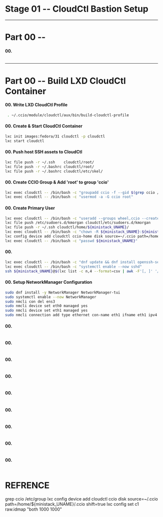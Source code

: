 # Stage 01 -- CloudCtl Bastion Setup
--------------------------------------------------------------------------------
# Part 00 -- 
#### 00\. 
```sh
```
--------------------------------------------------------------------------------
# Part 00 -- Build LXD CloudCtl Container
#### 00\. Write LXD CloudCtl Profile
```sh
 . ~/.ccio/module/cloudctl/aux/bin/build-cloudctl-profile
```
#### 00\. Create & Start CloudCtl Container
```sh
lxc init images:fedora/31 cloudctl -p cloudctl
lxc start cloudctl
```
#### 00\. Push host SSH assets to CloudCtl
```sh
lxc file push -r ~/.ssh    cloudctl/root/
lxc file push -r ~/.bashrc cloudctl/root/
lxc file push -r ~/.bashrc cloudctl/etc/skel/
```
#### 00\. Create CCIO Group & Add 'root' to group 'ccio'
```sh
lxc exec cloudctl -- /bin/bash -c "groupadd ccio -f --gid $(grep ccio /etc/group | cut -d ':' -f 3)"
lxc exec cloudctl -- /bin/bash -c "usermod -a -G ccio root"
```
#### 00\. Create Primary User
```sh
lxc exec cloudctl -- /bin/bash -c "useradd --groups wheel,ccio --create-home ${ministack_UNAME}"
lxc file push /etc/sudoers.d/kmorgan cloudctl/etc/sudoers.d/kmorgan
lxc file push -r ~/.ssh cloudctl/home/${ministack_UNAME}/
lxc exec cloudctl -- /bin/bash -c "chown -R ${ministack_UNAME}:${ministack_UNAME} /home/${ministack_UNAME}"
lxc config device add cloudctl ccio-home disk source=~/.ccio path=/home/${ministack_UNAME}/.ccio
lxc exec cloudctl -- /bin/bash -c "passwd ${ministack_UNAME}"
```
#### 00\. 
```sh
lxc exec cloudctl -- /bin/bash -c "dnf update && dnf install openssh-server -y"
lxc exec cloudctl -- /bin/bash -c "systemctl enable --now sshd"
ssh ${ministack_UNAME}@$(lxc list -c n,4 --format=csv | awk -F'[, ]' '/eth0/{print $2}')
```
#### 00\. Setup NetworkManager Configuration
```sh
sudo dnf install -y NetworkManager NetworkManager-tui
sudo systemctl enable --now NetworkManager
sudo nmcli con del ens3
sudo nmcli device set eth0 managed yes
sudo nmcli device set eth1 managed yes
sudo nmcli connection add type ethernet con-name eth1 ifname eth1 ipv4 ${ocp_ministack_SUBNET}.3/24 ipv4.dns "8.8.8.8 8.8.4.4"

```
#### 00\. 
```sh
```
#### 00\. 
```sh
```
#### 00\. 
```sh
```
#### 00\. 
```sh
```
#### 00\. 
```sh
```
#### 00\. 
```sh
```
#### 00\. 
```sh
```
#### 00\. 
```sh
```
#### 00\. 
```sh
```

# REFRENCE
grep ccio /etc/group
lxc config device add cloudctl ccio disk source=~/.ccio path=/home/${ministack_UNAME}/.ccio shift=true
lxc config set c1 raw.idmap "both 1000 1000"

